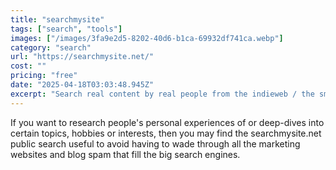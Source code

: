 ```yaml
---
title: "searchmysite"
tags: ["search", "tools"]
images: ["/images/3fa9e2d5-8202-40d6-b1ca-69932df741ca.webp"]
category: "search"
url: "https://searchmysite.net/"
cost: ""
pricing: "free"
date: "2025-04-18T03:03:48.945Z"
excerpt: "Search real content by real people from the indieweb / the small web / digital gardens. Sites are ranked higher when they have no ads. Fully open source. Also a search as a service."
---
```


If you want to research people's personal experiences of or deep-dives into certain topics, hobbies or interests, then you may find the searchmysite.net public search useful to avoid having to wade through all the marketing websites and blog spam that fill the big search engines.
